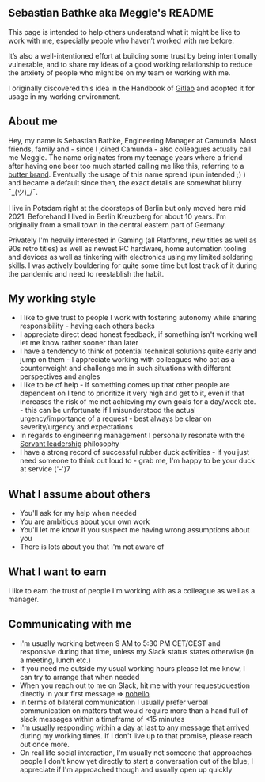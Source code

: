 ## Sebastian Bathke aka Meggle's README

This page is intended to help others understand what it might be like to work with me, especially people who haven’t worked with me before. 

It’s also a well-intentioned effort at building some trust by being intentionally vulnerable, and to share my ideas of a good working relationship to reduce the anxiety of people who might be on my team or working with me.

I originally discovered this idea in the Handbook of [Gitlab](https://about.gitlab.com/handbook/leadership/#your-individual-readme) and adopted it for usage in my working environment.

## About me

Hey, my name is Sebastian Bathke, Engineering Manager at Camunda.
Most friends, family and - since I joined Camunda - also colleagues actually call me Meggle. The name originates from my teenage years where a friend after having one beer too much started calling me like this, referring to a [butter brand](https://www.meggle.de/fileadmin/_processed_/sei/p164/se-image-ee5765b14b2b1a0c7f2b6ac804906a02.jpg). Eventually the usage of this name spread (pun intended ;) ) and became a default since then, the exact details are somewhat blurry ¯\_(ツ)_/¯.

I live in Potsdam right at the doorsteps of Berlin but only moved here mid 2021. Beforehand I lived in Berlin Kreuzberg for about 10 years. I'm originally from a small town in the central eastern part of Germany.

Privately I'm heavily interested in Gaming (all Platforms, new titles as well as 90s retro titles) as well as newest PC hardware, home automation tooling and devices as well as tinkering with electronics using my limited soldering skills. I was actively bouldering for quite some time but lost track of it during the pandemic and need to reestablish the habit.

## My working style

- I like to give trust to people I work with fostering autonomy while sharing responsibility - having each others backs
- I appreciate direct dead honest feedback, if something isn't working well let me know rather sooner than later
- I have a tendency to think of potential technical solutions quite early and jump on them - I appreciate working with colleagues who act as a counterweight and challenge me in such situations with different perspectives and angles
- I like to be of help - if something comes up that other people are dependent on I tend to prioritize it very high and get to it, even if that increases the risk of me not achieving my own goals for a day/week etc. - this can be unfortunate if I misunderstood the actual urgency/importance of a request - best always be clear on severity/urgency and expectations
- In regards to engineering management I personally resonate with the [Servant leadership](https://en.wikipedia.org/wiki/Servant_leadership) philosophy
- I have a strong record of successful rubber duck activities - if you just need someone to think out loud to - grab me, I'm happy to be your duck at service ('-')7

## What I assume about others

- You'll ask for my help when needed
- You are ambitious about your own work
- You'll let me know if you suspect me having wrong assumptions about you
- There is lots about you that I'm not aware of

## What I want to earn

I like to earn the trust of people I'm working with as a colleague as well as a manager.

## Communicating with me

- I'm usually working between 9 AM to 5:30 PM CET/CEST and responsive during that time, unless my Slack status states otherwise (in a meeting, lunch etc.)
- If you need me outside my usual working hours please let me know, I can try to arrange that when needed
- When you reach out to me on Slack, hit me with your request/question directly in your first message => [nohello](https://nohello.net/en/)
- In terms of bilateral communication I usually prefer verbal communication on matters that would require more than a hand full of slack messages within a timeframe of <15 minutes
- I'm usually responding within a day at last to any message that arrived during my working times. If I don't live up to that promise, please reach out once more.
- On real life social interaction, I'm usually not someone that approaches people I don't know yet directly to start a conversation out of the blue, I appreciate if I'm approached though and usually open up quickly
